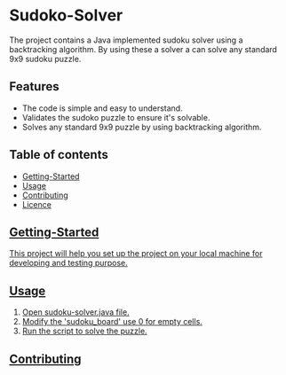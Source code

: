 # Sudoko-Solver
The project contains a Java implemented sudoku solver using a backtracking algorithm. By using these a solver a can solve any standard 9x9 sudoku puzzle.
## Features
<ul>
<li>The code is simple and easy to understand.</li>
<li>Validates the sudoko puzzle to ensure it's solvable.</li>
<li>Solves any standard 9x9 puzzle by using backtracking algorithm.</li>
</ul>

## Table of contents
<ul>
<li><a href="#Getting-started">Getting-Started</a></li>
<li><a href="#Usage">Usage</a></li>
<li><a href="#Contributing">Contributing</a></li>
<li><a href="#Licence">Licence</li>
</ul>
  
## Getting-Started
This project will help you set up the project on your local machine for developing and testing purpose.

## Usage
<ol>
<li>Open sudoku-solver.java file.</li>
<li>Modify the 'sudoku_board' use 0 for empty cells.</li>
<li>Run the script to solve the puzzle.</li>
</ol>

## Contributing




